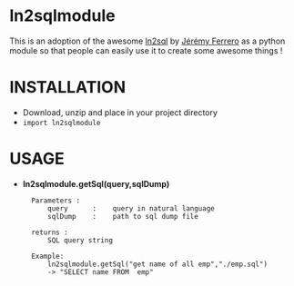 # ln2sqlmodule

This is an adoption of the awesome [ln2sql](https://github.com/FerreroJeremy/ln2sql) by [Jérémy Ferrero](https://github.com/FerreroJeremy) as a python module so that people can easily use it to create some awesome things !

# INSTALLATION

- Download, unzip and place in your project directory
- `import ln2sqlmodule`

# USAGE

- **ln2sqlmodule.getSql(query,sqlDump)**

	    Parameters :
			query      :    query in natural language
			sqlDump    :    path to sql dump file           
		
		returns : 
			SQL query string

		Example:
			ln2sqlmodule.getSql("get name of all emp","./emp.sql")
			-> "SELECT name FROM  emp"



 